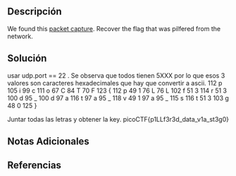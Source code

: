 ## Descripción 
We found this [packet capture](https://jupiter.challenges.picoctf.org/static/b506393b6f9d53b94011df000c534759/capture.pcap). Recover the flag that was pilfered from the network.
## Solución
usar udp.port == 22 .
Se observa que todos tienen 5XXX por lo que esos 3 valores son caracteres hexadecimales que hay que convertir a ascii.
112	p
105	i
99	c
111	o
67	C
84	T
70	F
123	{
112	p
49	1
76	L
76	L
102	f
51	3
114	r
51	3
100	d
95	_
100	d
97	a
116	t
97	a
95	_
118	v
49	1
97	a
95	_
115	s
116	t
51	3
103	g
48	0
125	}

Juntar todas las letras y obtener la key.
picoCTF{p1LLf3r3d_data_v1a_st3g0}
## Notas Adicionales 
## Referencias
